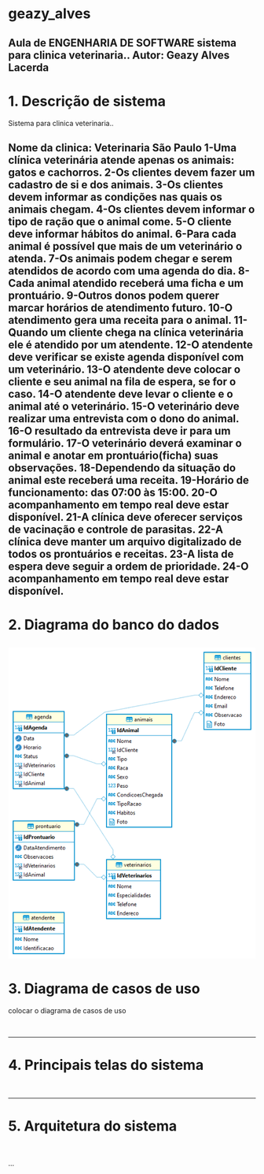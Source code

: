 # geazy_alves
Aula de ENGENHARIA DE SOFTWARE
sistema para clinica veterinaria..
 Autor: Geazy Alves Lacerda  
---
# 1. Descrição de sistema
 Sistema para clinica veterinaria..
 
 Nome da clinica: Veterinaria São Paulo
 1-Uma clínica veterinária atende apenas os animais: gatos e cachorros. 
2-Os clientes devem fazer um cadastro de si e dos animais.
3-Os clientes devem informar as condições nas quais os animais chegam. 
4-Os clientes devem informar o tipo de ração que o animal come. 
5-O cliente deve informar hábitos do animal. 
6-Para cada animal é possível que mais de um veterinário o atenda. 
7-Os animais podem chegar e serem atendidos de acordo com uma agenda do dia. 
8-Cada animal atendido receberá uma ficha e um prontuário. 
9-Outros donos podem querer marcar horários de atendimento futuro. 
10-O atendimento gera uma receita para o animal. 
11-Quando um cliente chega na clínica veterinária ele é atendido por um atendente. 
12-O atendente deve verificar se existe agenda disponível com um veterinário. 
13-O atendente deve colocar o cliente e seu animal na fila de espera, se for o caso. 
14-O atendente deve levar o cliente e o animal até o veterinário. 
15-O veterinário deve realizar uma entrevista com o dono do animal. 
16-O resultado da entrevista deve ir para um formulário. 
17-O veterinário deverá examinar o animal e anotar em prontuário(ficha) suas observações. 
18-Dependendo da situação do animal este receberá uma receita.
19-Horário de funcionamento: das 07:00 às 15:00.
20-O acompanhamento em tempo real deve estar disponível.
21-A clínica deve oferecer serviços de vacinação e controle de parasitas.
22-A clínica deve manter um arquivo digitalizado de todos os prontuários e receitas.
23-A lista de espera deve seguir a ordem de prioridade.
24-O acompanhamento em tempo real deve estar disponível.
---
 # 2. Diagrama do banco do dados

![Diagrama do banco do dados](https://github.com/geazy-alves/geazy_alves/blob/main/imagens/Diagrama%20do%20banco%20do%20dados.png?raw=true)
---
 # 3. Diagrama de casos de uso
 colocar o diagrama de casos de uso

![]()

---
 # 4. Principais telas do sistema 
![]()

 ---
 # 5. Arquitetura do sistema 
![]()

...